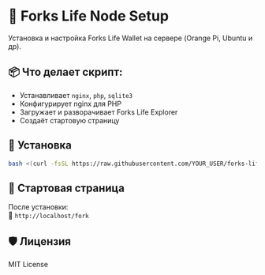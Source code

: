 # 🧰 Forks Life Node Setup

Установка и настройка Forks Life Wallet на сервере (Orange Pi, Ubuntu и др).

## 📦 Что делает скрипт:

- Устанавливает `nginx`, `php`, `sqlite3`
- Конфигурирует nginx для PHP
- Загружает и разворачивает Forks Life Explorer
- Создаёт стартовую страницу

## 🚀 Установка

```bash
bash <(curl -fsSL https://raw.githubusercontent.com/YOUR_USER/forks-life-node/main/install.sh)
```

## 🔗 Стартовая страница

После установки:  
📂 `http://localhost/fork`

## 🛡 Лицензия

MIT License
